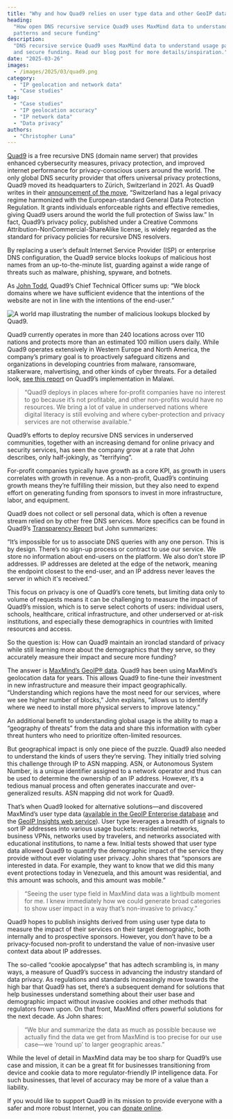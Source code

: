 ```yaml
---
title: "Why and how Quad9 relies on user type data and other GeoIP data"
heading:
  "How open DNS recursive service Quad9 uses MaxMind data to understand usage
  patterns and secure funding"
description:
  "DNS recursive service Quad9 uses MaxMind data to understand usage patterns
  and secure funding. Read our blog post for more details/inspiration."
date: "2025-03-26"
images:
  - /images/2025/03/quad9.png
category:
  - "IP geolocation and network data"
  - "Case studies"
tag:
  - "Case studies"
  - "IP geolocation accuracy"
  - "IP network data"
  - "Data privacy"
authors:
  - "Christopher Luna"
---
```


[Quad9](https://quad9.net/) is a free recursive DNS (domain name server) that
provides enhanced cybersecurity measures, privacy protection, and improved
internet performance for privacy-conscious users around the world. The only
global DNS security provider that offers universal privacy protections, Quad9
moved its headquarters to Zürich, Switzerland in 2021. As Quad9 writes in their
[announcement of the move](https://www.quad9.net/news/blog/quad9-public-domain-name-service-moves-to-switzerland-for-maximum-internet-privacy-protection/),
“Switzerland has a legal privacy regime harmonized with the European-standard
General Data Protection Regulation. It grants individuals enforceable rights and
effective remedies, giving Quad9 users around the world the full protection of
Swiss law.” In fact, Quad9’s privacy policy, published under a Creative Commons
Attribution-NonCommercial-ShareAlike license, is widely regarded as the standard
for privacy policies for recursive DNS resolvers.

By replacing a user’s default Internet Service Provider (ISP) or enterprise DNS
configuration, the Quad9 service blocks lookups of malicious host names from an
up-to-the-minute list, guarding against a wide range of threats such as malware,
phishing, spyware, and botnets.

As [John Todd](https://www.linkedin.com/in/johntodd/), Quad9’s Chief Technical
Officer sums up: “We block domains where we have sufficient evidence that the
intentions of the website are not in line with the intentions of the end-user.”

![A world map illustrating the number of malicious lookups blocked by Quad9.](/images/2025/03/Quad9_malicious_lookups_blocked.png)

Quad9 currently operates in more than 240 locations across over 110 nations and
protects more than an estimated 100 million users daily. While Quad9 operates
extensively in Western Europe and North America, the company’s primary goal is
to proactively safeguard citizens and organizations in developing countries from
malware, ransomware, stalkerware, malvertising, and other kinds of cyber
threats. For a detailed look,
[see this report](https://quad9.net/uploads/Quad9_Cyber_insights_Malawi_dbb9c0acfc.pdf)
on Quad9’s implementation in Malawi.

> “Quad9 deploys in places where for-profit companies have no interest to go
> because it’s not profitable, and other non-profits would have no resources. We
> bring a lot of value in underserved nations where digital literacy is still
> evolving and where cyber-protection and privacy services are not otherwise
> available.”

Quad9’s efforts to deploy recursive DNS services in underserved communities,
together with an increasing demand for online privacy and security services, has
seen the company grow at a rate that John describes, only half-jokingly, as
"terrifying”.

For-profit companies typically have growth as a core KPI, as growth in users
correlates with growth in revenue. As a non-profit, Quad9’s continuing growth
means they’re fulfilling their mission, but they also need to expend effort on
generating funding from sponsors to invest in more infrastructure, labor, and
equipment.

Quad9 does not collect or sell personal data, which is often a revenue stream
relied on by other free DNS services. More specifics can be found in Quad9’s
[Transparency Report](https://www.quad9.net/about/transparency-report/) but John
summarizes:

“It’s impossible for us to associate DNS queries with any one person. This is by
design. There’s no sign-up process or contract to use our service. We store no
information about end-users on the platform. We also don’t store IP addresses.
IP addresses are deleted at the edge of the network, meaning the endpoint
closest to the end-user, and an IP address never leaves the server in which it's
received.”

This focus on privacy is one of Quad9’s core tenets, but limiting data only to
volume of requests means it can be challenging to measure the impact of Quad9’s
mission, which is to serve select cohorts of users: individual users, schools,
healthcare, critical infrastructure, and other underserved or at-risk
institutions, and especially these demographics in countries with limited
resources and access.

So the question is: How can Quad9 maintain an ironclad standard of privacy while
still learning more about the demographics that they serve, so they accurately
measure their impact and secure more funding?

The answer is
[MaxMind’s GeoIP® data](https://www.maxmind.com/en/geoip-api-web-services).
Quad9 has been using MaxMind’s geolocation data for years. This allows Quad9 to
fine-tune their investment in new infrastructure and measure their impact
geographically. “Understanding which regions have the most need for our
services, where we see higher number of blocks,” John explains, “allows us to
identify where we need to install more physical servers to improve latency.”

An additional benefit to understanding global usage is the ability to map a
“geography of threats” from the data and share this information with cyber
threat hunters who need to prioritize often-limited resources.

But geographical impact is only one piece of the puzzle. Quad9 also needed to
understand the kinds of users they’re serving. They initially tried solving this
challenge through IP to ASN mapping. ASN, or Autonomous System Number, is a
unique identifier assigned to a network operator and thus can be used to
determine the ownership of an IP address. However, it’s a tedious manual process
and often generates inaccurate and over-generalized results. ASN mapping did not
work for Quad9.

That’s when Quad9 looked for alternative solutions—and discovered MaxMind’s user
type data
([available in the GeoIP Enterprise database](https://www.maxmind.com/en/geoip-enterprise-database)
and the
[GeoIP Insights web service](https://www.maxmind.com/en/geoip-api-web-services)).
User type leverages a breadth of signals to sort IP addresses into various usage
buckets: residential networks, business VPNs, networks used by travelers, and
networks associated with educational institutions, to name a few. Initial tests
showed that user type data allowed Quad9 to quantify the demographic impact of
the service they provide without ever violating user privacy. John shares that
“sponsors are interested in data. For example, they want to know that we did
this many event protections today in Venezuela, and this amount was residential,
and this amount was schools, and this amount was mobile.”

> “Seeing the user type field in MaxMind data was a lightbulb moment for me. I
> knew immediately how we could generate broad categories to show user impact in
> a way that’s non-invasive to privacy.”

Quad9 hopes to publish insights derived from using user type data to measure the
impact of their services on their target demographic, both internally and to
prospective sponsors. However, you don’t have to be a privacy-focused non-profit
to understand the value of non-invasive user context data about IP addresses.

The so-called “cookie apocalypse” that has adtech scrambling is, in many ways, a
measure of Quad9’s success in advancing the industry standard of data privacy.
As regulations and standards increasingly move towards the high bar that Quad9
has set, there’s a subsequent demand for solutions that help businesses
understand something about their user base and demographic impact without
invasive cookies and other methods that regulators frown upon. On that front,
MaxMind offers powerful solutions for the next decade. As John shares:

> “We blur and summarize the data as much as possible because we actually find
> the data we get from MaxMind is too precise for our use case—we ‘round up’ to
> larger geographic areas.”

While the level of detail in MaxMind data may be too sharp for Quad9’s use case
and mission, it can be a great fit for businesses transitioning from device and
cookie data to more regulator-friendly IP intelligence data. For such
businesses, that level of accuracy may be more of a value than a liability.

If you would like to support Quad9 in its mission to provide everyone with a
safer and more robust Internet, you can
[donate online](https://www.quad9.net/donate).
